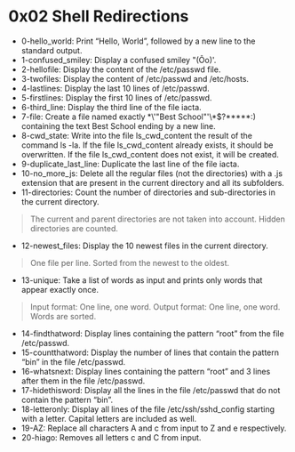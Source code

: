 # 0x02 Shell Redirections
* 0-hello_world: Print “Hello, World”, followed by a new line to the standard output.
* 1-confused_smiley: Display a confused smiley "(Ôo)'.
* 2-hellofile: Display the content of the /etc/passwd file.
* 3-twofiles: Display the content of /etc/passwd and /etc/hosts.
* 4-lastlines: Display the last 10 lines of /etc/passwd.
* 5-firstlines: Display the first 10 lines of /etc/passwd.
* 6-third_line: Display the third line of the file iacta.
* 7-file: Create a file named exactly \*\\'"Best School"\'\\*$\?\*\*\*\*\*:) containing the text Best School ending by a new line.
* 8-cwd_state: Write into the file ls_cwd_content the result of the command ls -la. If the file ls_cwd_content already exists, it should be overwritten. If the file ls_cwd_content does not exist, it will be created.
* 9-duplicate_last_line: Duplicate the last line of the file iacta.
* 10-no_more_js: Delete all the regular files (not the directories) with a .js extension that are present in the current directory and all its subfolders.
* 11-directories: Count the number of directories and sub-directories in the current directory.
> The current and parent directories are not taken into account.
> Hidden directories are counted.
* 12-newest_files: Display the 10 newest files in the current directory.
> One file per line.
> Sorted from the newest to the oldest.
* 13-unique: Take a list of words as input and prints only words that appear exactly once.
> Input format: One line, one word.
> Output format: One line, one word.
> Words are sorted.
* 14-findthatword: Display lines containing the pattern “root” from the file /etc/passwd.
* 15-countthatword: Display the number of lines that contain the pattern “bin” in the file /etc/passwd.
* 16-whatsnext: Display lines containing the pattern “root” and 3 lines after them in the file /etc/passwd.
* 17-hidethisword: Display all the lines in the file /etc/passwd that do not contain the pattern “bin”.
* 18-letteronly: Display all lines of the file /etc/ssh/sshd_config starting with a letter. Capital letters are included as well.
* 19-AZ: Replace all characters A and c from input to Z and e respectively.
* 20-hiago: Removes all letters c and C from input.
